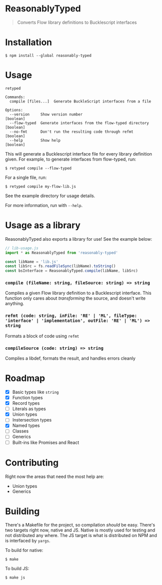 # ReasonablyTyped

> Converts Flow library definitions to Bucklescript interfaces

# Installation

```
$ npm install --global reasonably-typed
```

# Usage

```
retyped

Commands:
  compile [files...]  Generate BuckleScript interfaces from a file

Options:
  --version     Show version number                                    [boolean]
  --flow-typed  Generate interfaces from the flow-typed directory      [boolean]
  --no-fmt      Don't run the resulting code through refmt             [boolean]
  --help        Show help                                              [boolean]
```

This will generate a Bucklescript interface file for every library definition given. For example,
to generate interfaces from flow-typed, run:

```
$ retyped compile --flow-typed
```

For a single file, run:

```
$ retyped compile my-flow-lib.js
```

See the example directory for usage details.

For more information, run with `--help`.

# Usage as a library

ReasonablyTyped also exports a library for use! See the example below:

```js
// lib-usage.js
import * as ReasonablyTyped from 'reasonably-typed'

const libName = 'lib.js'
const libSrc = fs.readFileSync(libName).toString()
const bsInterface = ReasonablyTyped.compile(libName, libSrc)
```

### `compile (fileName: string, fileSource: string) => string`

Compiles a given Flow library definition to a Bucklescript interface.
This function only cares about _transforming_ the source, and doesn't write anything.

### `refmt (code: string, inFile: 'RE' | 'ML', fileType: 'interface' | 'implementation', outFile: 'RE' | 'ML') => string`

Formats a block of code using `refmt`

### `compileSource (code: string) => string`

Compiles a libdef, formats the result, and handles errors cleanly

# Roadmap

- [x] Basic types like `string`
- [x] Function types
- [x] Record types
- [ ] Literals as types
- [x] Union types
- [ ] Instersection types
- [x] Named types
- [ ] Classes
- [ ] Generics
- [ ] Built-ins like Promises and React

# Contributing

Right now the areas that need the most help are:
- Union types
- Generics

# Building

There's a Makefile for the project, so compilation _should_ be easy. There's two targets right now,
native and JS. Native is mostly used for testing and not distributed any where. The JS target is what
is distributed on NPM and is interfaced by `yargs`.

To build for native:

```
$ make
```

To build JS:

```
$ make js
```